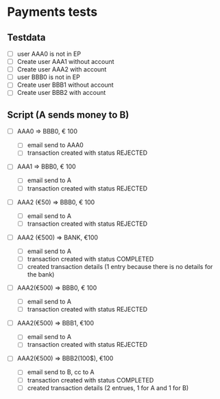 # Payments tests

## Testdata

- [ ] user AAA0 is not in EP
- [ ] Create user AAA1 without account
- [ ] Create user AAA2 with account
- [ ] user BBB0 is not in EP
- [ ] Create user BBB1 without account
- [ ] Create user BBB2 with account

## Script (A sends money to B)

- [ ] AAA0 => BBB0, € 100

  - [ ] email send to AAA0
  - [ ] transaction created with status REJECTED

- [ ] AAA1 => BBB0, € 100

  - [ ] email send to A
  - [ ] transaction created with status REJECTED

- [ ] AAA2 (€50) => BBB0, € 100

  - [ ] email send to A
  - [ ] transaction created with status REJECTED

- [ ] AAA2 (€500) => BANK, €100

  - [ ] email send to A
  - [ ] transaction created with status COMPLETED
  - [ ] created transaction details (1 entry because there is no details for the bank)

- [ ] AAA2(€500) => BBB0, € 100

  - [ ] email send to A
  - [ ] transaction created with status REJECTED

- [ ] AAA2(€500) => BBB1, €100

  - [ ] email send to A
  - [ ] transaction created with status REJECTED

- [ ] AAA2(€500) => BBB2(100$), €100

  - [ ] email send to B, cc to A
  - [ ] transaction created with status COMPLETED
  - [ ] created transaction details (2 entrues, 1 for A and 1 for B)
